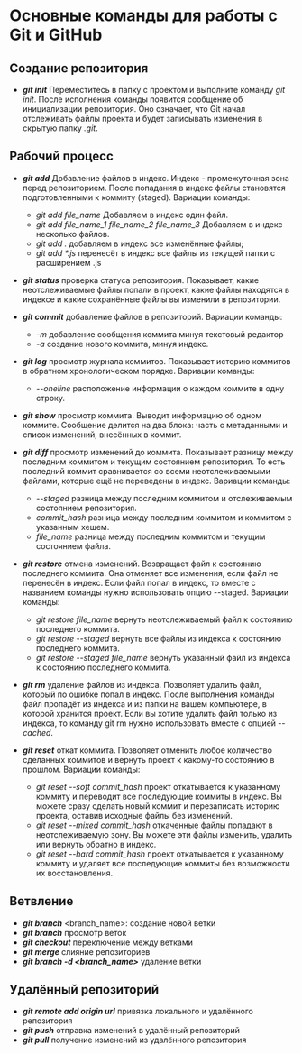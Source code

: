 # Основные команды для работы с Git и GitHub

## Создание репозитория
* ___git init___ Переместитесь в папку с проектом и выполните команду *git init*.
После исполнения команды появится сообщение об инициализации репозитория.
Оно означает, что Git начал отслеживать файлы проекта и будет записывать изменения в скрытую папку *.git*.

## Рабочий процесс
* ___git add___ Добавление файлов в индекс. Индекс - промежуточная зона перед репозиторием. 
После попадания в индекс файлы становятся подготовленными к коммиту (staged).
 Вариации команды:
    * *git add file_name* Добавляем в индекс один файл.
    * *git add file_name_1 file_name_2 file_name_3* Добавляем в индекс несколько файлов.
    * *git add .* добавляем в индекс все изменённые файлы; 
    * _git add *.js_ перенесёт в индекс все файлы из текущей папки с расширением .js

* ___git status___ проверка статуса репозитория. Показывает, какие неотслеживаемые файлы попали в проект, какие файлы находятся в индексе и какие сохранённые файлы вы изменили в репозитории.
* ___git commit___ добавление файлов в репозиторий. Вариации команды:
    + *-m* добавление сообщения коммита минуя текстовый редактор
    + *-a* создание нового коммита, минуя индекс. 
* ___git log___ просмотр журнала коммитов. Показывает историю коммитов в обратном хронологическом порядке.
Вариации команды:
    + *--oneline* расположение информации о каждом коммите в одну строку.
* ___git show___ просмотр коммита. Выводит информацию об одном коммите. Сообщение делится на два блока: часть с метаданными и список изменений, внесённых в коммит.
* ___git diff___ просмотр изменений до коммита. Показывает разницу между последним коммитом и текущим состоянием репозитория. То есть последний коммит сравнивается со всеми неотслеживаемыми файлами, которые ещё не переведены в индекс.
Вариации команды: 
    + *--staged* разница между последним коммитом и отслеживаемым состоянием репозитория.
    + *commit_hash* разница между последним коммитом и коммитом с указанным хешем.
    + *file_name* разница между последним коммитом и текущим состоянием файла.
* ___git restore___ отмена изменений. Возвращает файл к состоянию последнего коммита. Она отменяет все изменения, если файл не перенесён в индекс. Если файл попал в индекс, то вместе с названием команды нужно использовать опцию --staged.
Вариации команды:
    + *git restore file_name* вернуть неотслеживаемый файл к состоянию последнего коммита.
    + *git restore --staged* вернуть все файлы из индекса к состоянию последнего коммита.
    + *git restore --staged file_name* вернуть указанный файл из индекса к состоянию последнего коммита.
* ___git rm___ удаление файлов из индекса. Позволяет удалить файл, который по ошибке попал в индекс.
После выполнения команды файл пропадёт из индекса и из папки на вашем компьютере, в которой хранится проект.
Если вы хотите удалить файл только из индекса, то команду git rm нужно использовать вместе с опцией *--cached*.
* ___git reset___ откат коммита. Позволяет отменить любое количество сделанных коммитов и вернуть проект к какому-то состоянию в прошлом.
Вариации команды:
    + *git reset --soft commit_hash* проект откатывается к указанному коммиту и переводит все последующие коммиты в индекс. Вы можете сразу сделать новый коммит и перезаписать историю проекта, оставив исходные файлы без изменений.
    + *git reset --mixed commit_hash* откаченные файлы попадают в неотслеживаемую зону. Вы можете эти файлы изменить, удалить или вернуть обратно в индекс.
    + *git reset --hard commit_hash* проект откатывается к указанному коммиту и удаляет все последующие коммиты без возможности их восстановления.

## Ветвление
* ___git branch___ <branch_name>: создание новой ветки
* ___git branch___ просмотр веток
* ___git checkout___ переключение между ветками
* ___git merge___ слияние репозиториев
* ___git branch -d <branch_name>___ удаление ветки

## Удалённый репозиторий
* ___git remote add origin url___ привязка локального и удалённого репозитория
* ___git push___ отправка изменений в удалённый репозиторий
* ___git pull___ получение изменений из удалённого репозитория